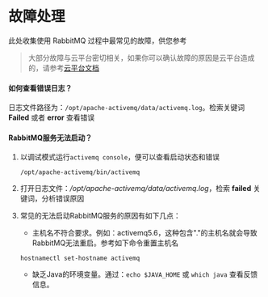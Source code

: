 # 故障处理

此处收集使用 RabbitMQ 过程中最常见的故障，供您参考

> 大部分故障与云平台密切相关，如果你可以确认故障的原因是云平台造成的，请参考[云平台文档](https://support.websoft9.com/docs/faq/zh/tech-instance.html)

#### 如何查看错误日志？

日志文件路径为：`/opt/apache-activemq/data/activemq.log`。检索关键词 **Failed** 或者 **error** 查看错误

#### RabbitMQ服务无法启动？

1. 以调试模式运行`activemq console`，便可以查看启动状态和错误
   ```
   /opt/apache-activemq/bin/activemq
   ```
2. 打开日志文件：*/opt/apache-activemq/data/activemq.log*，检索 **failed** 关键词，分析错误原因

3. 常见的无法启动RabbitMQ服务的原因有如下几点：

   * 主机名不符合要求。例如：activemq5.6，这种包含"."的主机名就会导致RabbitMQ无法重启。参考如下命令重置主机名
   ```
   hostnamectl set-hostname activemq
   ```
   * 缺乏Java的环境变量。通过：`echo $JAVA_HOME` 或 `which java` 查看反馈信息。
